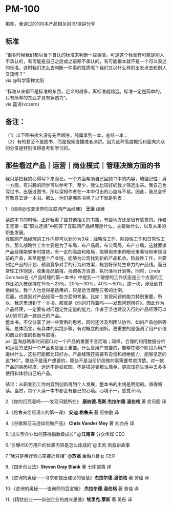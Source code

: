 # PM-100
那些，我读过的100本产品相关的书/演讲分享


## 标准
“很多时候我们都以当下自认的标准来判断一些事情，可是这个标准有可能是别人不承认的，有可能是自己之后或之前都不承认的，有可能根本就不是一个可以表述的标准。这时我们怎么去判断一件事的性质呢？我们又以什么样的出发点去和别人交流呢？”          
via @科学家种太阳        

“标准从来都不是标准的东西，定义的越多，离标准就越远。标准一定是简单的。只有简单的东西才具有穿透力”。           
via 簋谣(vczero)

## 备注：      
（1）以下图书排名没有先后顺序，纯属拿到一本，总结一本；          
（2）有的甚至不是图书，而是视频直播或者演讲。因为这种高度概括和面向大众的分享是特别值得思考和学习的。              

## 那些看过产品｜运营｜商业模式｜管理决策方面的书  
我只是把我的心得写下来而已。一个方面帮助自己回顾书中的内容，增强记性；另一方面，有兴趣的同学可以参考下。至少，我认比较好的我才筛选出来。我自己也写过书，出版过图书，所以深知作者在一本中付出的心血与不易。因此，我总会怀有敬意去读一本书。那么，他们是哪些书呢？以下就是列表：           

1.《结网@改变世界的互联网产品经理》 **王坚** 编著      
  
读这本书的时候，正好我看了些其他相关的书籍，有些地方还是很有感觉的。作者王坚第一篇“职业选择”中回答了互联网产品经理是什么，主要做什么，以及未来的职业发展。        
互联网产品经理的工作内容可以划分为3块：战略性工作、阶段性工作和日常性工作。那么战略性工作主要是为了布局，布产品局，布公司局，布产业局。这就要求产品经理能够审时度势，有一定的高度和格局，能够用未来的眼光来看待和审视目前的产品，甚至是整个产业链，能够为公司找到新的产品机会。阶段性工作，主要制定产品的计划、预测竞争对手的行为和方案，规划好保持生命力的产品线。而日常性工作则是，收集竞品情报，协调各方资源，执行落地计划等。同时，Linda Gorchels在《产品经理的第一本书》中提到一个理想的工作状态是三个方面的工作比如大概保持在15％～25％，20％～30%，40%～50%。这一块，涉及到其他岗位，我个人也觉得是适用的，只是适当调整三者的比例。       
后面，也提到对产品经理一些方面的考量。比如：发现问题的能力特别重要。所以，我这里想到了一本书，那就是《你的灯亮着吗——发现问题所在》。因此作为产品经理，一定要有对问题定性定量的能力。作者王坚也建议入行的产品经理可以从0到1打造一款自己的产品。       
整本书，不仅分享了对一些案例的思考，同时还涉及到团队协作、如何产品创新等等。总体而言，有具体的实践步骤，有对概念的剖析。更重要的是强调了用户价值和商业价值的权衡与取得。      
ps: 蓝海战略和时间窗口对一个产品的重要不言而喻；同样，合理的利用数据分析和运营方法对一个产品也是至关重要。什么是用户想要的，能够在哪个阶段为用户提供什么，这些可能都比较好办。产品经理还需要有自信和拒绝能力，能够坚定的说“NO”。哪些不是用户想要的，哪些不是当前阶段做的事需要考虑清楚。对一款产品的熟悉程度，远远不是线框图，不是描述表那么简单，更应该在生活中去多多使用和体验自己的产品。      

结论：从职业到工作内容到创新再到个人发展，整本书的主线是明朗的。值得细读。当然，每个人读一本书都会有自己的心境。心境不一，感觉不同。



2.《你的灯亮着吗——发现问题所在》 **康纳德.高斯 杰拉尔德.温伯格** 著  俞月圆 译

3.《格鲁夫给经理人的第一课》 **安迪.格鲁夫** 著 巫宗融 译

4.《谷歌和亚马逊如何做产品》 **Chris Vander Mey** 著 刘亦舟 译

5.“成长型企业如何获得指数级成长” @**江南春** 分众传媒 CEO

6.“引爆450万用户的优质内容是怎么炼成的”@王凯 凯叔讲故事

7.“我只是用好奇心来接近真相” @**苏溪** 金融八卦女 CEO

8.《四步创业法》**Steven Gray Blank** 著 七印部落 译   

9.《咨询的奥秘——寻求和提出建议的智慧》**杰拉尔德.温伯格** 著 劳佳 译

10.《咨询的奥秘——咨询师的百宝箱》 **杰拉尔德.温伯格** 著 劳佳 译

11.《精益创业——新创企业的成长思维》**埃里克.莱斯** 著 吴彤 译